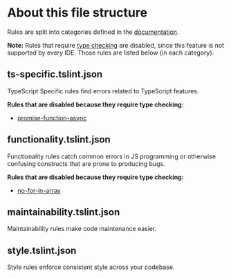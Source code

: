 # About this file structure

Rules are split into categories defined in the [documentation][tslint rules].

**Note:** Rules that require [type checking][type checking] are disabled,
since this feature is not supported by every IDE.
Those rules are listed below (in each category).

[tslint rules]: https://palantir.github.io/tslint/rules/
[type checking]: https://github.com/palantir/tslint#type-checking

## ts-specific.tslint.json

TypeScript Specific rules find errors related to TypeScript features.

**Rules that are disabled because they require type checking:**

- [promise-function-async](https://palantir.github.io/tslint/rules/promise-function-async/)

## functionality.tslint.json

Functionality rules catch common errors in JS programming or otherwise
confusing constructs that are prone to producing bugs.

**Rules that are disabled because they require type checking:**

- [no-for-in-array](https://palantir.github.io/tslint/rules/no-for-in-array/)

## maintainability.tslint.json

Maintainability rules make code maintenance easier.

## style.tslint.json

Style rules enforce consistent style across your codebase.
